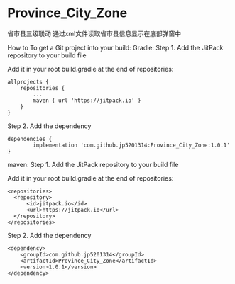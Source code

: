 # Province_City_Zone
省市县三级联动
通过xml文件读取省市县信息显示在底部弹窗中

How to
To get a Git project into your build:
Gradle:
Step 1. Add the JitPack repository to your build file

Add it in your root build.gradle at the end of repositories:

	allprojects {
		repositories {
			...
			maven { url 'https://jitpack.io' }
		}
	}
Step 2. Add the dependency

	dependencies {
	        implementation 'com.github.jp5201314:Province_City_Zone:1.0.1'
	}
  
  maven:
  Step 1. Add the JitPack repository to your build file

  Add it in your root build.gradle at the end of repositories:
  
    <repositories>
      <repository>
          <id>jitpack.io</id>
          <url>https://jitpack.io</url>
      </repository>
    </repositories>

Step 2. Add the dependency

	<dependency>
	    <groupId>com.github.jp5201314</groupId>
	    <artifactId>Province_City_Zone</artifactId>
	    <version>1.0.1</version>
	</dependency>

